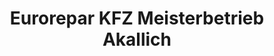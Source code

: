 ---
title: "Eurorepar KFZ Meisterbetrieb Akallich"
url: /monheim-am-rhein/eurorepar-kfz-meisterbetrieb-akallich/
shop: Autowerkstatt
---